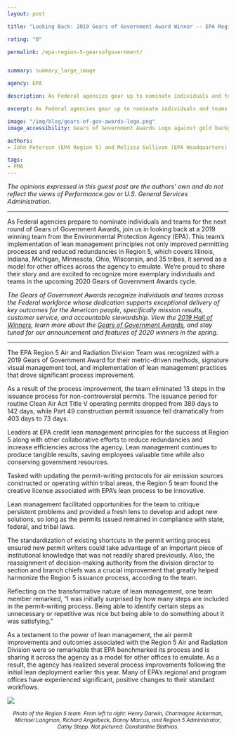 ```yaml
---
layout: post

title: "Looking Back: 2019 Gears of Government Award Winner -- EPA Region 5"

rating: "0"

permalink: /epa-region-5-gearsofgovernment/


summary: summary_large_image

agency: EPA

description: As Federal agencies gear up to nominate individuals and teams for the next round of Gears of Government Awards, join us in looking back at a 2019 winning team from the Environmental Protection Agency (EPA).

excerpt: As Federal agencies gear up to nominate individuals and teams for the next round of Gears of Government Awards, join us in looking back at a 2019 winning team from the Environmental Protection Agency (EPA).

image: "/img/blog/gears-of-gov-awards-logo.png"
image_accessibility: Gears of Government Awards Logo against gold background.

authors:
- John Peterson (EPA Region 5) and Melissa Sullivan (EPA Headquarters)

tags:
- PMA
---
```


*The opinions expressed in this guest post are the authors’ own and do not reflect the views of Performance.gov or U.S. General Services Administration.*

<hr color="black">

As Federal agencies prepare to nominate individuals and teams for the next round of Gears of Government Awards, join us in looking back at a 2019 winning team from the Environmental Protection Agency (EPA). This team’s implementation of lean management principles not only improved permitting processes and reduced redundancies in Region 5, which covers Illinois, Indiana, Michigan, Minnesota, Ohio, Wisconsin, and 35 tribes, it served as a model for other offices across the agency to emulate. We’re proud to share their story and are excited to recognize more exemplary individuals and teams in the upcoming 2020 Gears of Government Awards cycle.

*The Gears of Government Awards recognize individuals and teams across the Federal workforce whose dedication supports exceptional delivery of key outcomes for the American people, specifically mission results, customer service, and accountable stewardship. View the [2019 Hall of Winners](https://www.performance.gov/gearawards/winners/), learn more about the [Gears of Government Awards](https://www.performance.gov/gearawards/), and stay tuned for our announcement and features of 2020 winners in the spring.*

***

The EPA Region 5 Air and Radiation Division Team was recognized with a 2019 Gears of Government Award for their metric-driven methods, signature visual management tool, and implementation of lean management practices that drove significant process improvement.

As a result of the process improvement, the team eliminated 13 steps in the issuance process for non-controversial permits. The issuance period for routine Clean Air Act Title V operating permits dropped from 389 days to 142 days, while Part 49 construction permit issuance fell dramatically from 403 days to 73 days.

Leaders at EPA credit lean management principles for the success at Region 5 along with other collaborative efforts to reduce redundancies and increase efficiencies across the agency. Lean management continues to produce tangible results, saving employees valuable time while also conserving government resources.

Tasked with updating the permit-writing protocols for air emission sources constructed or operating within tribal areas, the Region 5 team found the creative license associated with EPA’s lean process to be innovative.

Lean management facilitated opportunities for the team to critique persistent problems and provided a fresh lens to develop and adopt new solutions, so long as the permits issued remained in compliance with state, federal, and tribal laws.

The standardization of existing shortcuts in the permit writing process ensured new permit writers could take advantage of an important piece of institutional knowledge that was not readily shared previously. Also, the reassignment of decision-making authority from the division director to section and branch chiefs was a crucial improvement that greatly helped harmonize the Region 5 issuance process, according to the team.

Reflecting on the transformative nature of lean management, one team member remarked, “I was initially surprised by how many steps are included in the permit-writing process. Being able to identify certain steps as unnecessary or repetitive was nice but being able to do something about it was satisfying.”

As a testament to the power of lean management, the air permit improvements and outcomes associated with the Region 5 Air and Radiation Division were so remarkable that EPA benchmarked its process and is sharing it across the agency as a model for other offices to emulate. As a result, the agency has realized several process improvements following the initial lean deployment earlier this year. Many of EPA’s regional and program offices have experienced significant, positive changes to their standard workflows.

<a href="{{ site.baseurl }}/img/blog/epa-gog-team.jpg"><img src="{{ site.baseurl }}/img/blog/epa-gog-team.jpg"></a> <center><i style="font-size: 12px;">Photo of the Region 5 team. From left to right: Henry Darwin, Charmagne Ackerman, Michael Langman, Richard Angelbeck, Danny Marcus, and Region 5 Administrator, Cathy Stepp. Not pictured: Constantine Blathras. </i></center>
